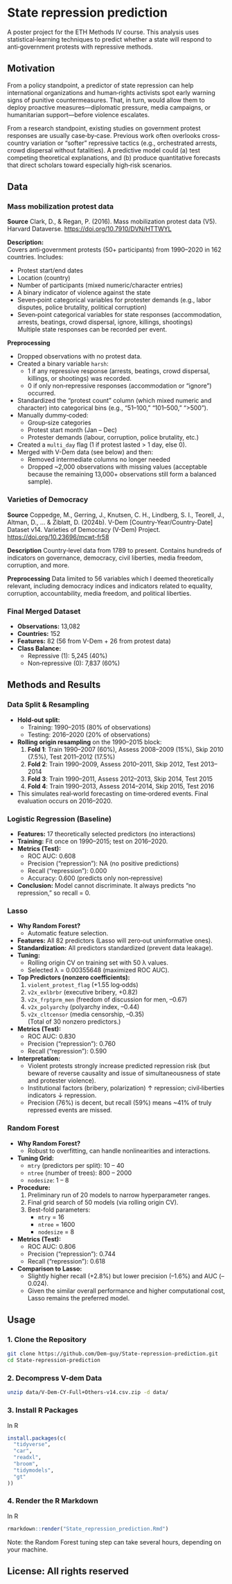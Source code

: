 # State repression prediction
A poster project for the ETH Methods IV course. This analysis uses statistical‐learning techniques to predict whether a state will respond to anti‐government protests with repressive methods.


## Motivation

From a policy standpoint, a predictor of state repression can help international organizations and human‐rights activists spot early warning signs of punitive countermeasures. That, in turn, would allow them to deploy proactive measures—diplomatic pressure, media campaigns, or humanitarian support—before violence escalates.

From a research standpoint, existing studies on government protest responses are usually case‐by‐case. Previous work often overlooks cross‐country variation or “softer” repressive tactics (e.g., orchestrated arrests, crowd dispersal without fatalities). A predictive model could (a) test competing theoretical explanations, and (b) produce quantitative forecasts that direct scholars toward especially high‐risk scenarios.



## Data

### Mass mobilization protest data
**Source**
Clark, D., & Regan, P. (2016). Mass mobilization protest data (V5). Harvard Dataverse. https://doi.org/10.7910/DVN/HTTWYL

**Description:**  
Covers anti‐government protests (50+ participants) from 1990–2020 in 162 countries. Includes:
- Protest start/end dates  
- Location (country)  
- Number of participants (mixed numeric/character entries)  
- A binary indicator of violence against the state  
- Seven‐point categorical variables for protester demands (e.g., labor disputes, police brutality, political corruption)  
- Seven‐point categorical variables for state responses (accommodation, arrests, beatings, crowd dispersal, ignore, killings, shootings)  
Multiple state responses can be recorded per event.

**Preprocessing**
- Dropped observations with no protest data.
- Created a binary variable `harsh`:
  - 1 if any repressive response (arrests, beatings, crowd dispersal, killings, or shootings) was recorded.
  - 0 if only non‐repressive responses (accommodation or “ignore”) occurred.
- Standardized the “protest count” column (which mixed numeric and character) into categorical bins (e.g., “51–100,” “101–500,” “>500”).
- Manually dummy‐coded:
  - Group‐size categories  
  - Protest start month (Jan – Dec)  
  - Protester demands (labour, corruption, police brutality, etc.)
- Created a `multi_day` flag (1 if protest lasted > 1 day, else 0).
- Merged with V-Dem data (see below) and then:
  - Removed intermediate columns no longer needed  
  - Dropped ~2,000 observations with missing values (acceptable because the remaining 13,000+ observations still form a balanced sample).


### Varieties of Democracy

**Source**
Coppedge, M., Gerring, J., Knutsen, C. H., Lindberg, S. I., Teorell, J., Altman, D., ... & Ziblatt, D. (2024b). V-Dem [Country-Year/Country-Date] Dataset v14. Varieties of Democracy (V-Dem) Project. https://doi.org/10.23696/mcwt-fr58

**Description**
Country‐level data from 1789 to present. Contains hundreds of indicators on governance, democracy, civil liberties, media freedom, corruption, and more.

**Preprocessing**
Data limited to 56 variables which I deemed theoretically relevant, including democracy indices and indicators related to equality, corruption, accountability, media freedom, and political liberties. 

### Final Merged Dataset
- **Observations:** 13,082  
- **Countries:** 152  
- **Features:** 82 (56 from V-Dem + 26 from protest data)  
- **Class Balance:**  
  - Repressive (1): 5,245 (40%)  
  - Non‐repressive (0): 7,837 (60%)

## Methods and Results 

### Data Split & Resampling
- **Hold‐out split:**  
  - Training: 1990–2015 (80% of observations)  
  - Testing: 2016–2020 (20% of observations)
- **Rolling origin resampling** on the 1990–2015 block:
  1. **Fold 1**: Train 1990–2007 (60%), Assess 2008–2009 (15%), Skip 2010 (7.5%), Test 2011–2012 (17.5%)  
  2. **Fold 2**: Train 1990–2009, Assess 2010–2011, Skip 2012, Test 2013–2014  
  3. **Fold 3**: Train 1990–2011, Assess 2012–2013, Skip 2014, Test 2015 
  4. **Fold 4**: Train 1990–2013, Assess 2014–2014, Skip 2015, Test 2016  
- This simulates real‐world forecasting on time‐ordered events. Final evaluation occurs on 2016–2020.

### Logistic Regression (Baseline)
- **Features:** 17 theoretically selected predictors (no interactions)  
- **Training:** Fit once on 1990–2015; test on 2016–2020.  
- **Metrics (Test):**  
  - ROC AUC: 0.608  
  - Precision (“repression”): NA (no positive predictions)  
  - Recall (“repression”): 0.000  
  - Accuracy: 0.600 (predicts only non‐repressive)
- **Conclusion:** Model cannot discriminate. It always predicts “no repression,” so recall = 0.

### Lasso
- **Why Random Forest?**  
  - Automatic feature selection.
- **Features:** All 82 predictors (Lasso will zero‐out uninformative ones).  
- **Standardization:** All predictors standardized (prevent data leakage).  
- **Tuning:**  
  - Rolling origin CV on training set with 50 λ values.  
  - Selected λ = 0.00355648 (maximized ROC AUC).  
- **Top Predictors (nonzero coefficients):**  
  1. `violent_protest_flag` (+1.55 log‐odds)  
  2. `v2x_exlbrbr` (executive bribery, +0.82)  
  3. `v2x_frptprm_men` (freedom of discussion for men, –0.67)  
  4. `v2x_polyarchy` (polyarchy index, –0.44)  
  5. `v2x_cltcensor` (media censorship, –0.35)  
  (Total of 30 nonzero predictors.)
- **Metrics (Test):**  
  - ROC AUC: 0.830  
  - Precision (“repression”): 0.760  
  - Recall (“repression”): 0.590  
- **Interpretation:**  
  - Violent protests strongly increase predicted repression risk (but beware of reverse causality and issue of simultaneousness of          state and protester violence).  
  - Institutional factors (bribery, polarization) ↑ repression; civil‐liberties indicators ↓ repression.  
  - Precision (76%) is decent, but recall (59%) means ~41% of truly repressed events are missed.

### Random Forest
- **Why Random Forest?**  
  - Robust to overfitting, can handle nonlinearities and interactions.  
- **Tuning Grid:**  
  - `mtry` (predictors per split): 10 – 40  
  - `ntree` (number of trees): 800 – 2000  
  - `nodesize`: 1 – 8  
- **Procedure:**  
  1. Preliminary run of 20 models to narrow hyperparameter ranges.  
  2. Final grid search of 50 models (via rolling origin CV).  
  3. Best-fold parameters:  
     - `mtry` = 16  
     - `ntree` = 1600  
     - `nodesize` = 8  
- **Metrics (Test):**  
  - ROC AUC: 0.806  
  - Precision (“repression”): 0.744  
  - Recall (“repression”): 0.618  
- **Comparison to Lasso:**  
  - Slightly higher recall (+2.8%) but lower precision (–1.6%) and AUC (–0.024).  
  - Given the similar overall performance and higher computational cost, Lasso remains the preferred model.


## Usage

### 1. Clone the Repository

```bash
git clone https://github.com/Dem-guy/State-repression-prediction.git
cd State-repression-prediction
```

### 2. Decompress V-dem Data 
```bash
unzip data/V-Dem-CY-Full+Others-v14.csv.zip -d data/
```

### 3. Install R Packages

In R
```r
install.packages(c(
  "tidyverse",
  "car",
  "readxl",
  "broom",       
  "tidymodels",
  "gt"
))

```
### 4. Render the R Markdown

In R
```r
rmarkdown::render("State_repression_prediction.Rmd")
```
Note: the Random Forest tuning step can take several hours, depending on your machine.

## License: All rights reserved


